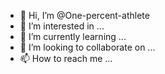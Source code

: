 - 👋 Hi, I’m @One-percent-athlete
- 👀 I’m interested in ...
- 🌱 I’m currently learning ...
- 💞️ I’m looking to collaborate on ...
- 📫 How to reach me ...

<!---
One-percent-athlete/One-percent-athlete is a ✨ special ✨ repository because its `README.md` (this file) appears on your GitHub profile.
You can click the Preview link to take a look at your changes.
--->
